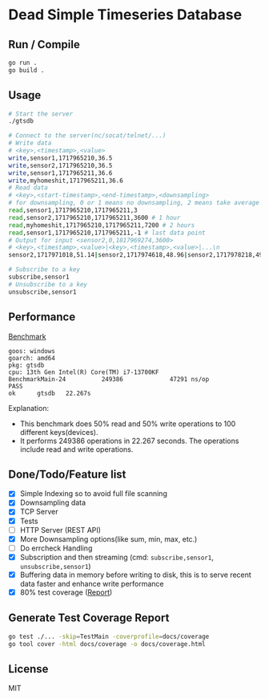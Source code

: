 # Dead Simple Timeseries Database

## Run / Compile

```bash
go run .
go build .
```

## Usage

```bash
# Start the server
./gtsdb

# Connect to the server(nc/socat/telnet/...)
# Write data
# <key>,<timestamp>,<value>
write,sensor1,1717965210,36.5
write,sensor2,1717965210,36.5
write,sensor1,1717965211,36.6
write,myhomeshit,1717965211,36.6
# Read data
# <key>,<start-timestamp>,<end-timestamp>,<downsampling>
# for downsampling, 0 or 1 means no downsampling, 2 means take average for every 2 seconds, 3 means take average for every 3 seconds and so on
read,sensor1,1717965210,1717965211,3
read,sensor2,1717965210,1717965211,3600 # 1 hour
read,myhomeshit,1717965210,1717965211,7200 # 2 hours
read,sensor1,1717965210,1717965211,-1 # last data point
# Output for input <sensor2,0,1817969274,3600>
# <key>,<timestamp>,<value>|<key>,<timestamp>,<value>|...\n
sensor2,1717971018,51.14|sensor2,1717974618,48.96|sensor2,1717978218,49.60|sensor2,1717981819,49.94|sensor2,1717985419,50.22|sensor2,1717989019,50.43|sensor2,1717992619,50.36|sensor2,1717996219,50.23|sensor2,1717999819,50.04|sensor2,1718003419,49.08|sensor2,1718007019,50.67|sensor2,1718010619,50.05|sensor2,1718014219,50.25|sensor2,1718017819,50.21|sensor2,1718021419,49.92|sensor2,1718025019,50.03|sensor2,1718028619,49.92|sensor2,1718032219,51.40|sensor2,1718035819,49.71|sensor2,1718039419,49.58|sensor2,1718043019,50.20|sensor2,1718046619,50.34|sensor2,1718050219,49.23|sensor2,1718053819,49.90|sensor2,1718057419,50.14|sensor2,1718061019,50.43|sensor2,1718064619,49.91|sensor2,1718068219,51.11|sensor2,1718071819,49.15|sensor2,1718075419,50.90|sensor2,1718079019,50.08|sensor2,1718082619,49.83|sensor2,1718086219,49.42|sensor2,1718089819,50.61|sensor2,1718093419,49.19|sensor2,1718097019,50.04|sensor2,1718100619,48.97|sensor2,1718104219,49.24|sensor2,1718107819,49.03|sensor2,1718111419,49.79|sensor2,1718115019,50.01|sensor2,1718118619,51.46|sensor2,1718122219,49.63|sensor2,1718125819,51.18|sensor2,1718129419,49.45|sensor2,1718133019,51.50|sensor2,1718136619,49.67|sensor2,1718140219,50.61|sensor2,1718143819,49.43|sensor2,1718147419,51.43|sensor2,1718151019,50.35|sensor2,1718154619,49.66|sensor2,1718158219,51.05|sensor2,1718161819,49.52|sensor2,1718165419,50.39|sensor2,1718169019,49.73|sensor2,1718172619,51.45|sensor2,1718176219,49.95|sensor2,1718179819,50.27|sensor2,1718183419,49.77|sensor2,1718187019,49.89|sensor2,1718190619,49.61|sensor2,1718194219,50.85|sensor2,1718197819,50.84|sensor2,1718201419,49.98|sensor2,1718205019,50.69|sensor2,1718208619,49.87|sensor2,1718212219,50.41|sensor2,1718215819,51.22|sensor2,1718219419,51.35|sensor2,1718223019,51.53|sensor2,1718226619,49.94|sensor2,1718230219,50.19|sensor2,1718233819,50.91|sensor2,1718237419,49.61|sensor2,1718241019,50.62|sensor2,1718244619,48.86|sensor2,1718248219,49.18|sensor2,1718251819,49.97|sensor2,1718255419,49.69

# Subscribe to a key
subscribe,sensor1
# Unsubscribe to a key
unsubscribe,sensor1
```

## Performance

[Benchmark](https://github.com/abbychau/gtsdb/blob/main/main_test.go#L65)

```
goos: windows
goarch: amd64
pkg: gtsdb
cpu: 13th Gen Intel(R) Core(TM) i7-13700KF
BenchmarkMain-24          249386             47291 ns/op
PASS
ok      gtsdb   22.267s
```

Explanation:
- This benchmark does 50% read and 50% write operations to 100 different keys(devices).
- It performs 249386 operations in 22.267 seconds. The operations include read and write operations.

## Done/Todo/Feature list

- [x] Simple Indexing so to avoid full file scanning
- [x] Downsampling data
- [x] TCP Server
- [x] Tests
- [ ] HTTP Server (REST API)
- [x] More Downsampling options(like sum, min, max, etc.)
- [ ] Do errcheck Handling
- [x] Subscription and then streaming (cmd: `subscribe,sensor1`, `unsubscribe,sensor1`)
- [x] Buffering data in memory before writing to disk, this is to serve recent data faster and enhance write performance
- [x] 80% test coverage ([Report](./docs/coverage.html))

## Generate Test Coverage Report

```bash
go test ./... -skip=TestMain -coverprofile=docs/coverage
go tool cover -html docs/coverage -o docs/coverage.html
```

## License

MIT
